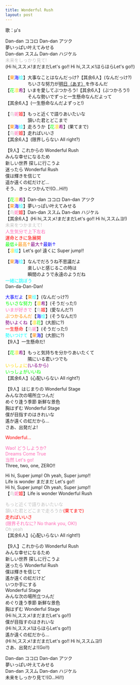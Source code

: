```yaml
---
title: Wonderful Rush
layout: post
---
```

歌：μ's

<p>Dan-dan ココロ Dan-dan アツク<br />
夢いっぱい叶えてみせる<br />
Dan-dan ススム Dan-dan ハジケル<br />
<font color="silver">未来をしっかり見て!</font><br />
(Hi hi,ススメ!まだまだLet's go!! Hi hi,ススメ!ほらほらLet's go!!)</p>

<p>【<font color="darkorange">果</font><font color="blue">海</font><font color="cyan">绘</font>】大事なことはなんだっけ?【其余6人】(なんだっけ?)<br />
　　　　　ちいさな努力が<u>明日（あす）</u>を作るんだ<br />
【<font color="lime">花</font><font color="gold">凛</font><font color="purple">希</font>】いまを愛してぶつかろう!【其余6人】(ぶつかろう!)<br />
　　　　　そんな勢いでずっと一生懸命なんだよって<br />
【其余6人】(一生懸命なんだよずっと!)</p>

<p>【<font color="silver">鸟</font><font color="hotpink">妮</font><font color="red">姬</font>】もっと近くで語りあいたいな<br />
　　　　　頷いた君とどこまで<br />
【<font color="darkorange">果</font><font color="blue">海</font><font color="cyan">绘</font>】走ろうか【<font color="lime">花</font><font color="gold">凛</font><font color="purple">希</font>】(果てまで)<br />
【<font color="silver">鸟</font><font color="hotpink">妮</font><font color="red">姬</font>】走ればいいさ<br />
【其余6人】(限界しらない All right?)</p>

<p>【9人】これからの Wonderful Rush<br />
みんな幸せになるため<br />
新しい世界 探しに行こうよ<br />
迷ったら Wonderful Rush<br />
僕は輝きを信じて<br />
遥か遠くの虹だけど…<br />
そう、きっとつかんで!(O…Hi!!)</p>

<p>【<font color="lime">花</font><font color="gold">凛</font><font color="purple">希</font>】Dan-dan ココロ Dan-dan アツク<br />
【<font color="darkorange">果</font><font color="blue">海</font><font color="cyan">绘</font>】夢いっぱい叶えてみせる<br />
【<font color="silver">鸟</font><font color="hotpink">妮</font><font color="red">姬</font>】Dan-dan ススム Dan-dan ハジケル<br />
【其余6人】(Hi hi,ススメ!まだまだLet's go!! Hi hi,ススムヨ!)<br />
<font color="silver">未来をつかまえて!</font><br />
<font color="hotpink">人生気分で上下左右</font><br />
<font color="red">運命ときに急展開</font><br />
<font color="lime">最低↓</font><font color="darkorange">最高↑</font><font color="purple">最大↑</font><font color="blue">最新↑</font><br />
【<font color="gold">凛</font><font color="cyan">绘</font>】Let's go! 遠くに Super jump!!</p>

<p>【<font color="darkorange">果</font><font color="blue">海</font><font color="cyan">绘</font>】なんでだろうね不思議だよ<br />
　　　　　楽しいと感じるこの時は<br />
　　　　　瞬間のようで永遠のようだね<br />
<font color="cyan">一緒に跳ぼう</font><br />
Dan-da-Dan-Dan!</p>

<p><font color="blue">大事だよ</font>【<font color="darkorange">果</font><font color="cyan">绘</font>】(なんだっけ?)<br />
<font color="lime">ちいさな努力</font>【<font color="gold">凛</font><font color="purple">希</font>】(そうだった!)<br />
<font color="hotpink">いまが好きで</font>【<font color="silver">鸟</font><font color="red">姬</font>】(愛なんだ?)<br />
<font color="darkorange">ぶつかるんだ</font>【<font color="blue">海</font><font color="cyan">绘</font>】(そうなんだ!)<br />
<font color="purple">勢いよくね</font>【<font color="gold">凛</font><font color="lime">花</font>】(大胆に?)<br />
<font color="red">一生懸命</font>【<font color="silver">鸟</font><font color="hotpink">妮</font>】(そうだった!)<br />
<font color="cyan">勢いつけて</font>【<font color="darkorange">果</font><font color="blue">海</font>】(大胆に?)<br />
【9人】一生懸命だ!</p>

<p>【<font color="lime">花</font><font color="gold">凛</font><font color="purple">希</font>】もっと気持ちを分かりあいたくて<br />
　　　　　隣にいる君いつでも<br />
<font color="gold">いっしょに</font><font color="purple">(いるから)</font><br />
<font color="lime">いっしょがいいね</font><br />
【其余6人】(心配いらない All right?)</p>

<p>【9人】はじまりの Wonderful Stage<br />
みんな次の場所立つんだ<br />
めぐり逢う季節 新鮮な景色<br />
胸はずむ Wonderful Stage<br />
僕が目指すのはきれいな<br />
遙か遠くの虹だから…<br />
さあ、出発だよ!</p>

<p><font color="red">Wonderful…</font></p>

<p><font color="hotpink">Wao! どうしようか?<br />
Dreams Come True<br />
当然 Let's go! </font><br />
Three, two, one, ZERO!!</p>

<p>Hi hi, Super jump! Oh yeah, Super jump!!<br />
Life is wonder まだまだ Let's go!!<br />
Hi hi, Super jump! Oh yeah, Super jump!!<br />
【<font color="silver">鸟</font><font color="hotpink">妮</font><font color="red">姬</font>】Life is wonder Wonderful Rush</p>

<p><font color="silver">もっと近くで語りあいたいな<br />
頷いた君とどこまで走ろうか</font><font color="red">(果てまで)<br />
走ればいいさ</font><br />
<font color="hotpink">(限界それなに? No thank you, OK!)</font><br />
<font color="silver">Oh yeah</font><br />
【其余6人】(心配いらない All right!!)</p>

<p>【9人】これからの Wonderful Rush<br />
みんな幸せになるため<br />
新しい世界 探しに行こうよ<br />
迷ったら Wonderful Rush<br />
僕は輝きを信じて<br />
遙か遠くの虹だけど<br />
いつか手にする<br />
Wonderful Stage<br />
みんな次の場所立つんだ<br />
めぐり逢う季節 新鮮な景色<br />
胸はずむ Wonderful Stage<br />
(Hi hi,ススメ!まだまだLet's go!!)<br />
僕が目指すのはきれいな<br />
(Hi hi,ススメ!ほらほらLet's go!!)<br />
遙か遠くの虹だから…<br />
(Hi hi,ススメ!まだまだLet's go!! Hi hi,ススムヨ!)<br />
さあ、出発だよ!(Go!!)</p>

<p>Dan-dan ココロ Dan-dan アツク<br />
夢いっぱい叶えてみせる<br />
Dan-dan ススム Dan-dan ハジケル<br />
未来をしっかり見て!(O…Hi!!)</p>